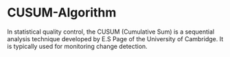 # CUSUM-Algorithm
In statistical quality control, the CUSUM (Cumulative Sum) is a sequential analysis technique developed by E.S Page of the University of Cambridge. It is typically used for monitoring change detection.
